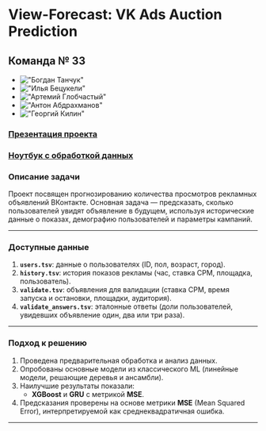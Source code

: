 # View-Forecast: VK Ads Auction Prediction

<h2>Команда № 33</h2>

* !["Богдан Танчук"](https://img.shields.io/badge/%D0%91%D0%BE%D0%B3%D0%B4%D0%B0%D0%BD-%D0%A2%D0%B0%D0%BD%D1%87%D1%83%D0%BA-blue)
* !["Илья Бецукели"](https://img.shields.io/badge/%D0%98%D0%BB%D1%8C%D1%8F-%D0%91%D0%B5%D1%86%D1%83%D0%BA%D0%B5%D0%BB%D0%B8-gold)
* !["Артемий Глобчастый"](https://img.shields.io/badge/%D0%90%D1%80%D1%82%D0%B5%D0%BC%D0%B8%D0%B9-%D0%93%D0%BB%D0%BE%D0%B1%D1%87%D0%B0%D1%81%D1%82%D1%8B%D0%B9-limegreen)
* !["Антон Абдрахманов"](https://img.shields.io/badge/%D0%90%D0%B1%D0%B4%D1%80%D0%B0%D1%85%D0%BC%D0%B0%D0%BD%D0%BE%D0%B2-%D0%90%D0%BD%D1%82%D0%BE%D0%BD-red)
* !["Георгий Килин"](https://img.shields.io/badge/%D0%93%D0%B5%D0%BE%D1%80%D0%B3%D0%B8%D0%B9-%D0%9A%D0%B8%D0%BB%D0%B8%D0%BD-orange)



### [Презентация проекта](https://docs.google.com/presentation/d/1WLEXedNQ8Fe1tLqf7XRCUHHzyrKC_fTytUfvbkrmMg0/edit?usp=sharing)
### [Ноутбук с обработкой данных](https://colab.research.google.com/drive/1YXUPY6UTM2KXXmya9HeZQUq3HisU5-wo?usp=sharing)

### Описание задачи

Проект посвящен прогнозированию количества просмотров рекламных объявлений ВКонтакте. Основная задача — предсказать, сколько пользователей увидят объявление в будущем, используя исторические данные о показах, демографию пользователей и параметры кампаний.

---

### Доступные данные

1. **`users.tsv`**: данные о пользователях (ID, пол, возраст, город).
2. **`history.tsv`**: история показов рекламы (час, ставка CPM, площадка, пользователь).
3. **`validate.tsv`**: объявления для валидации (ставка CPM, время запуска и остановки, площадки, аудитория).
4. **`validate_answers.tsv`**: эталонные ответы (доли пользователей, увидевших объявление один, два или три раза).

---

### Подход к решению

1. Проведена предварительная обработка и анализ данных.
2. Опробованы основные модели из классического ML (линейные модели, решающие деревья и ансамбли).
3. Наилучшие результаты показали:
   - **XGBoost** и **GRU** с метрикой **MSE**.
4. Предсказания проверены на основе метрики **MSE** (Mean Squared Error), интерпретируемой как среднеквадратичная ошибка.

---





